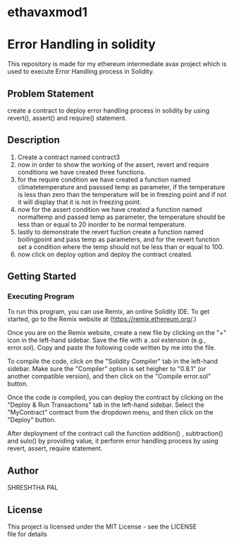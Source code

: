 # ethavaxmod1
#  Error Handling in solidity
This repository is made for my ethereum intermediate avax project which is used to execute Error Handling process in Solidity. 

## Problem Statement

create a contract  to  deploy error handling process in solidity by using revert(), assert() and require() statement.


## Description

1) Create a contract named contract3
2) now in order to show the working of the assert, revert and require conditions we have created three functions.
3) for the require condition we have created a function named climatetemperature and passsed temp as parameter, if the temperature is less than zero than the temperature
will be in freezing point and if not it will display that it is not in freezing point.
5) now for the assert condition we have created a function named normaltemp and passed temp as parameter, the temperature should be less than or equal to 20 inorder to be normal temperature.
6) lastly to demonstrate the revert fuction create a function named boilingpoint and pass temp as parameters, and for the revert function set a condition where
     the temp should not be less than or equal to 100.
7) now click on deploy option and deploy the contract created.
    
## Getting Started

### Executing Program

To run this program, you can use Remix, an online Solidity IDE. To get started, go to the Remix website at (https://remix.ethereum.org/.)

Once you are on the Remix website, create a new file by clicking on the "+" icon in the left-hand sidebar. Save the file with a .sol extension (e.g., error.sol). Copy and paste the following code written by me into the file.

To compile the code, click on the "Solidity Compiler" tab in the left-hand sidebar. Make sure the "Compiler" option is set heigher to "0.8.1" (or another compatible version), and then click on the "Compile error.sol" button.

Once the code is compiled, you can deploy the contract by clicking on the "Deploy & Run Transactions" tab in the left-hand sidebar. Select the "MyContract" contract from the dropdown menu, and then click on the "Deploy" button.

After deployment of  the contract call the function addition() , subtraction() and sulo() by providing value, it perform error handling process by  using revert, assert, require statement. 


## Author
SHRESHTHA PAL

## License

This project is licensed under the MIT License - see the LICENSE file for details
